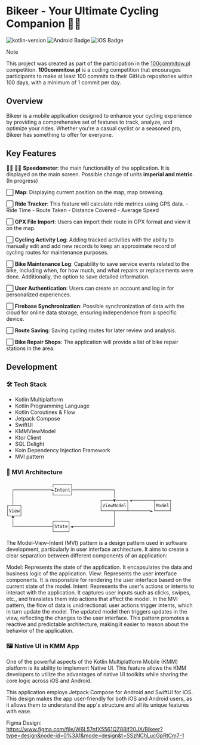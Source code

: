 # Bikeer - Your Ultimate Cycling Companion 🚴‍♂️

![kotlin-version](https://img.shields.io/badge/kotlin-1.9.22-blue) ![Android Badge](https://img.shields.io/badge/Android-34A853?logo=android&logoColor=fff&style=flat) ![iOS Badge](https://img.shields.io/badge/iOS-000?logo=ios&logoColor=fff&style=flat)
> [!NOTE]  
> This project was created as part of the participation in the [100commitow.pl](https://100commitow.pl) competition.
**100commitow.pl** is a coding competition that encourages participants to make at least 100 commits to their GitHub repositories within 100 days, with a minimum of 1 commit per day.

## Overview

Bikeer is a mobile application designed to enhance your cycling experience by providing a comprehensive set of features to track, analyze, and optimize your rides. Whether you're a casual cyclist or a seasoned pro, Bikeer has something to offer for everyone.

## Key Features
🤖✅ 🍏🔄 **Speedometer**: the main functionality of the application. It is displayed on the main screen. Possible change of units **imperial and metric**. (In progress)

⬜️ **Map**: Displaying current position on the map, map browsing.

⬜️ **Ride Tracker**: This feature will calculate ride metrics using GPS data.
    - Ride Time
    - Route Taken
    - Distance Covered
    - Average Speed

⬜️ **GPX File Import**: Users can import their route in GPX format and view it on the map.

⬜️ **Cycling Activity Log**: Adding tracked activities with the ability to manually edit and add new records to keep an approximate record of cycling routes for maintenance purposes.

⬜️ **Bike Maintenance Log**: Capability to save service events related to the bike, including when, for how much, and what repairs or replacements were done. Additionally, the option 
to save detailed information.

⬜️ **User Authentication**: Users can create an account and log in for personalized experiences.

⬜️ **Firebase Synchronization**: Possible synchronization of data with the cloud for online data storage, ensuring independence from a specific device.

⬜️ **Route Saving**: Saving cycling routes for later review and analysis.

⬜️ **Bike Repair Shops**: The application will provide a list of bike repair stations in the area.

## Development

### 🛠️ Tech Stack

- Kotlin Multiplatform
- Kotlin Programming Language
- Kotlin Coroutines & Flow
- Jetpack Compose
- SwiftUI
- KMMViewModel
- Ktor Client
- SQL Delight
- Koin Dependency Injection Framework
- MVI pattern

### 📂 MVI Architecture 
```
                 ┌──────┐                                     
  ┌──────────────►Intent├───────────────┐                     
  │              └──────┘               │                     
  │                                ┌────▼────┐◄────────┬─────┐
┌─┴──┐                             │ViewModel│         │Model│
│View│                             └────┬────┴────────►└─────┘
└─▲──┘                                  │                     
  │              ┌─────┐                │                     
  └──────────────┤State│◄───────────────┘                     
                 └─────┘                                      
```

The Model-View-Intent (MVI) pattern is a design pattern used in software development, particularly in user interface architecture. It aims to create a clear separation between different components of an application:

Model: Represents the state of the application. It encapsulates the data and business logic of the application.
View: Represents the user interface components. It is responsible for rendering the user interface based on the current state of the model.
Intent: Represents the user's actions or intents to interact with the application. It captures user inputs such as clicks, swipes, etc., and translates them into actions that affect the model.
In the MVI pattern, the flow of data is unidirectional: user actions trigger intents, which in turn update the model. The updated model then triggers updates in the view, reflecting the changes to the user interface. This pattern promotes a reactive and predictable architecture, making it easier to reason about the behavior of the application.

### 🖼️ Native UI in KMM App

One of the powerful aspects of the Kotlin Multiplatform Mobile (KMM) platform is its ability to implement Native UI. This feature allows the KMM developers to utilize the advantages of native UI toolkits while sharing the core logic across iOS and Android.

This application employs Jetpack Compose for Android and SwiftUI for iOS. This design makes the app user-friendly for both iOS and Android users, as it allows them to understand the app's structure and all its unique features with ease.

Figma Design: https://www.figma.com/file/W6L57nfX5561QZ88If20JX/Bikeer?type=design&node-id=0%3A1&mode=design&t=SSzNChLucGpRtCm7-1
